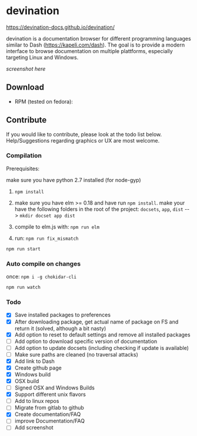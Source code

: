 # devination

https://devination-docs.github.io/devination/

devination is a documentation browser for different programming languages similar to Dash (https://kapeli.com/dash). 
The goal is to provide a modern interface to browse documentation on multiple plattforms, 
especially targeting Linux and Windows.

_screenshot here_

## Download
 - RPM (tested on fedora): 

## Contribute

If you would like to contribute, please look at the todo list below. 
Help/Suggestions regarding graphics or UX are most welcome.

### Compilation

Prerequisites:

make sure you have python 2.7 installed (for node-gyp)

1. `npm install` 

2. make sure you have elm >= 0.18 and have run `npm install`. 
make your have the following folders in the root of the project: 
`docsets`, `app`, `dist` --> `mkdir docset app dist`

3. compile to elm.js with: 
`npm run elm`

4. run:
`npm run fix_mismatch`

`npm run start`

### Auto compile on changes
once: `npm i -g chokidar-cli`

`npm run watch`

### Todo

- [x] Save installed packages to preferences
- [X] After downloading package, get actual name of package on FS and return it (solved, although a bit nasty)
- [x] Add option to reset to default settings and remove all installed packages
- [ ] Add option to download specific version of documentation
- [ ] Add option to update docsets (including checking if update is available)
- [ ] Make sure paths are cleaned (no traversal attacks)
- [X] Add link to Dash
- [x] Create github page
- [X] Windows build
- [X] OSX build
- [ ] Signed OSX and Windows Builds
- [X] Support different unix flavors
- [ ] Add to linux repos
- [ ] Migrate from gitlab to github
- [X] Create documentation/FAQ
- [ ] improve Documentation/FAQ
- [ ] Add screenshot
